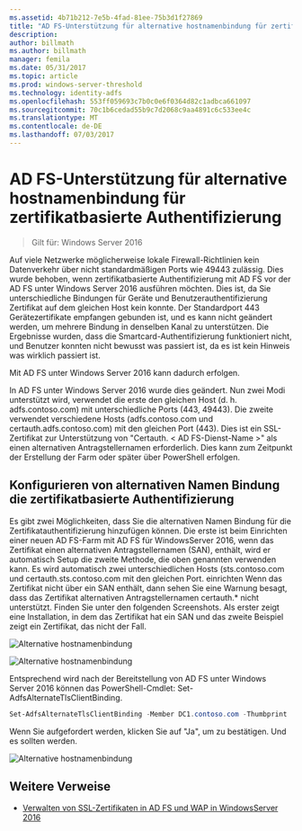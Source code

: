 ```yaml
---
ms.assetid: 4b71b212-7e5b-4fad-81ee-75b3d1f27869
title: "AD FS-Unterstützung für alternative hostnamenbindung für zertifikatbasierte Authentifizierung"
description: 
author: billmath
ms.author: billmath
manager: femila
ms.date: 05/31/2017
ms.topic: article
ms.prod: windows-server-threshold
ms.technology: identity-adfs
ms.openlocfilehash: 553ff059693c7b0c0e6f0364d82c1adbca661097
ms.sourcegitcommit: 70c1b6cedad55b9c7d2068c9aa4891c6c533ee4c
ms.translationtype: MT
ms.contentlocale: de-DE
ms.lasthandoff: 07/03/2017
---
```

# <a name="ad-fs-support-for-alternate-hostname-binding-for-certificate-authentication"></a>AD FS-Unterstützung für alternative hostnamenbindung für zertifikatbasierte Authentifizierung

>Gilt für: Windows Server 2016

Auf viele Netzwerke möglicherweise lokale Firewall-Richtlinien kein Datenverkehr über nicht standardmäßigen Ports wie 49443 zulässig. Dies wurde behoben, wenn zertifikatbasierte Authentifizierung mit AD FS vor der AD FS unter Windows Server 2016 ausführen möchten. Dies ist, da Sie unterschiedliche Bindungen für Geräte und Benutzerauthentifizierung Zertifikat auf dem gleichen Host kein konnte. Der Standardport 443 Gerätezertifikate empfangen gebunden ist, und es kann nicht geändert werden, um mehrere Bindung in denselben Kanal zu unterstützen. Die Ergebnisse wurden, dass die Smartcard-Authentifizierung funktioniert nicht, und Benutzer konnten nicht bewusst was passiert ist, da es ist kein Hinweis was wirklich passiert ist.  
  
Mit AD FS unter Windows Server 2016 kann dadurch erfolgen.
  
In AD FS unter Windows Server 2016 wurde dies geändert. Nun zwei Modi unterstützt wird, verwendet die erste den gleichen Host (d. h. adfs.contoso.com) mit unterschiedliche Ports (443, 49443). Die zweite verwendet verschiedene Hosts (adfs.contoso.com und certauth.adfs.contoso.com) mit den gleichen Port (443). Dies ist ein SSL-Zertifikat zur Unterstützung von "Certauth. < AD FS-Dienst-Name >" als einen alternativen Antragstellernamen erforderlich. Dies kann zum Zeitpunkt der Erstellung der Farm oder später über PowerShell erfolgen.  
  
## <a name="how-to-configure-alternate-host-name-binding-for-certificate-authentication"></a>Konfigurieren von alternativen Namen Bindung die zertifikatbasierte Authentifizierung  
Es gibt zwei Möglichkeiten, dass Sie die alternativen Namen Bindung für die Zertifikatauthentifizierung hinzufügen können. Die erste ist beim Einrichten einer neuen AD FS-Farm mit AD FS für WindowsServer 2016, wenn das Zertifikat einen alternativen Antragstellernamen (SAN), enthält, wird er automatisch Setup die zweite Methode, die oben genannten verwenden kann. Es wird automatisch zwei unterschiedlichen Hosts (sts.contoso.com und certauth.sts.contoso.com mit den gleichen Port. einrichten Wenn das Zertifikat nicht über ein SAN enthält, dann sehen Sie eine Warnung besagt, dass das Zertifikat alternativen Antragstellernamen certauth.* nicht unterstützt. Finden Sie unter den folgenden Screenshots. Als erster zeigt eine Installation, in dem das Zertifikat hat ein SAN und das zweite Beispiel zeigt ein Zertifikat, das nicht der Fall.  
  
![Alternative hostnamenbindung](media/AD-FS-support-for-alternate-hostname-binding-for-certificate-authentication/ADFS_CA_1.png)  
  
![Alternative hostnamenbindung](media/AD-FS-support-for-alternate-hostname-binding-for-certificate-authentication/ADFS_CA_2.png)  
  
Entsprechend wird nach der Bereitstellung von AD FS unter Windows Server 2016 können das PowerShell-Cmdlet: Set-AdfsAlternateTlsClientBinding.
  
```powershell
Set-AdfsAlternateTlsClientBinding -Member DC1.contoso.com -Thumbprint '<thumbprint of cert>'
```

Wenn Sie aufgefordert werden, klicken Sie auf "Ja", um zu bestätigen.  Und es sollten werden.

![Alternative hostnamenbindung](media/AD-FS-support-for-alternate-hostname-binding-for-certificate-authentication/ADFS_CA_3.png)

## <a name="additional-references"></a>Weitere Verweise

* [Verwalten von SSL-Zertifikaten in AD FS und WAP in WindowsServer 2016](../operations/Manage-SSL-Certificates-AD-FS-WAP-2016.md)
